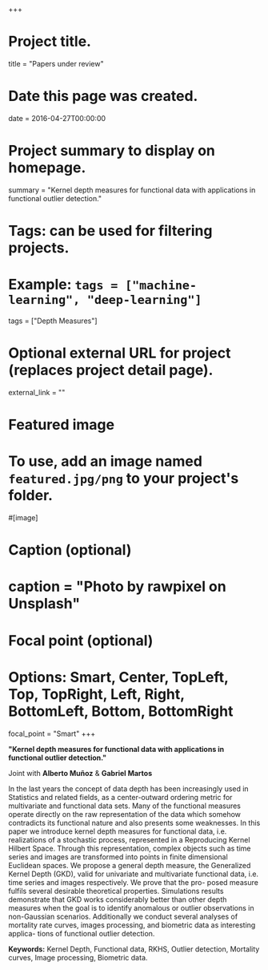 +++
# Project title.
title = "Papers under review"

# Date this page was created.
date = 2016-04-27T00:00:00

# Project summary to display on homepage.
summary = "Kernel depth measures for functional data with applications in functional outlier detection."

# Tags: can be used for filtering projects.
# Example: `tags = ["machine-learning", "deep-learning"]`
tags = ["Depth Measures"]

# Optional external URL for project (replaces project detail page).
external_link = ""

# Featured image
# To use, add an image named `featured.jpg/png` to your project's folder. 
#[image]
  # Caption (optional)
#  caption = "Photo by rawpixel on Unsplash"
  
  # Focal point (optional)
  # Options: Smart, Center, TopLeft, Top, TopRight, Left, Right, BottomLeft, Bottom, BottomRight
  focal_point = "Smart"
+++

**"Kernel depth measures for functional data with applications in functional outlier detection."**

Joint with **Alberto Muñoz** & **Gabriel Martos**

In the last years the concept of data depth has been increasingly used in Statistics and related
fields, as a center-outward ordering metric for multivariate and functional data sets. Many of
the functional measures operate directly on the raw representation of the data which somehow
contradicts its functional nature and also presents some weaknesses. In this paper we introduce
kernel depth measures for functional data, i.e. realizations of a stochastic process, represented
in a Reproducing Kernel Hilbert Space. Through this representation, complex objects such as
time series and images are transformed into points in finite dimensional Euclidean spaces. We
propose a general depth measure, the Generalized Kernel Depth (GKD), valid for univariate and
multivariate functional data, i.e. time series and images respectively. We prove that the pro-
posed measure fulfils several desirable theoretical properties. Simulations results demonstrate
that GKD works considerably better than other depth measures when the goal is to identify
anomalous or outlier observations in non-Gaussian scenarios. Additionally we conduct several
analyses of mortality rate curves, images processing, and biometric data as interesting applica-
tions of functional outlier detection.

**Keywords:** Kernel Depth, Functional data, RKHS, Outlier detection, Mortality curves, Image
processing, Biometric data.


